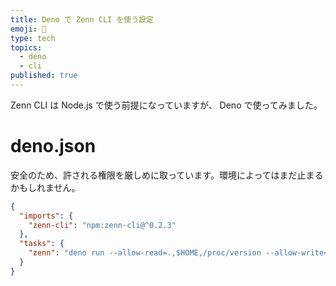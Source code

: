 ```yaml
---
title: Deno で Zenn CLI を使う設定
emoji: 📝
type: tech
topics:
  - deno
  - cli
published: true
---
```

Zenn CLI は Node.js で使う前提になっていますが、 Deno で使ってみました。

# deno.json

安全のため、許される権限を厳しめに取っています。環境によってはまだ止まるかもしれません。

```json
{
  "imports": {
    "zenn-cli": "npm:zenn-cli@^0.2.3"
  },
  "tasks": {
    "zenn": "deno run --allow-read=.,$HOME,/proc/version --allow-write=.,$HOME/.config --allow-net=0.0.0.0,registry.npmjs.org:443,zenn.dev:443 --allow-env --allow-sys=homedir,osRelease zenn-cli"
  }
}
```
